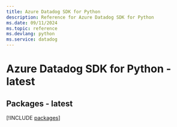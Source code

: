 ```yaml
---
title: Azure Datadog SDK for Python
description: Reference for Azure Datadog SDK for Python
ms.date: 09/11/2024
ms.topic: reference
ms.devlang: python
ms.service: datadog
---
```

# Azure Datadog SDK for Python - latest
## Packages - latest
[!INCLUDE [packages](datadog-index.md)]